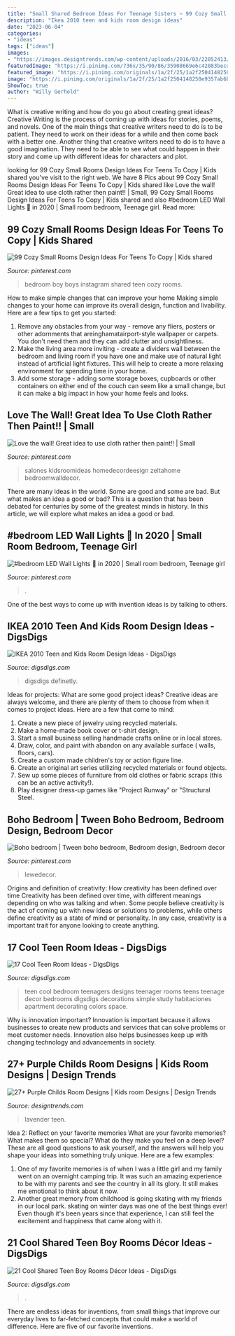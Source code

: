 ```yaml
---
title: "Small Shared Bedroom Ideas For Teenage Sisters ~ 99 Cozy Small Rooms Design Ideas For Teens To Copy"
description: "Ikea 2010 teen and kids room design ideas"
date: "2023-06-04"
categories:
- "ideas"
tags: ["ideas"]
images:
- "https://images.designtrends.com/wp-content/uploads/2016/03/22052413/Twin-Purple-Kids-Bedroom-Ideas.jpg"
featuredImage: "https://i.pinimg.com/736x/35/90/86/35908669e6c42083becd3506bef3162b.jpg"
featured_image: "https://i.pinimg.com/originals/1a/2f/25/1a2f2504148258e9357ab6b2e595fbb7.jpg"
image: "https://i.pinimg.com/originals/1a/2f/25/1a2f2504148258e9357ab6b2e595fbb7.jpg"
ShowToc: true
author: "Willy Gerhold"
---
```



What is creative writing and how do you go about creating great ideas?
Creative Writing is the process of coming up with ideas for stories, poems, and novels. One of the main things that creative writers need to do is to be patient. They need to work on their ideas for a while and then come back with a better one. Another thing that creative writers need to do is to have a good imagination. They need to be able to see what could happen in their story and come up with different ideas for characters and plot.

	

		
looking for 99 Cozy Small Rooms Design Ideas For Teens To Copy | Kids shared you've visit to the right web. We have 8 Pics about 99 Cozy Small Rooms Design Ideas For Teens To Copy | Kids shared like Love the wall! Great idea to use cloth rather then paint!! | Small, 99 Cozy Small Rooms Design Ideas For Teens To Copy | Kids shared and also #bedroom LED Wall Lights 🤩 in 2020 | Small room bedroom, Teenage girl. Read more:
		
    
## 99 Cozy Small Rooms Design Ideas For Teens To Copy | Kids Shared

<img loading=lazy src="https://i.pinimg.com/736x/35/90/86/35908669e6c42083becd3506bef3162b.jpg" onerror="this.onerror=null;this.src='https://tse4.mm.bing.net/th?id=OIP.2Zeoo7FakHM62F0Q4AAL3AHaHa&amp;pid=15.1';" alt="99 Cozy Small Rooms Design Ideas For Teens To Copy | Kids shared">

_Source: pinterest.com_

>bedroom boy boys instagram shared teen cozy rooms. 

	

How to make simple changes that can improve your home
Making simple changes to your home can improve its overall design, function and livability. Here are a few tips to get you started: 
1. Remove any obstacles from your way - remove any fliers, posters or other adornments that areinghamatairport-style wallpaper or carpets. You don't need them and they can add clutter and unsightliness. 
2. Make the living area more inviting - create a dividers wall between the bedroom and living room if you have one and make use of natural light instead of artificial light fixtures. This will help to create a more relaxing environment for spending time in your home. 
3. Add some storage - adding some storage boxes, cupboards or other containers on either end of the couch can seem like a small change, but it can make a big impact in how your home feels and looks.

    
## Love The Wall! Great Idea To Use Cloth Rather Then Paint!! | Small

<img loading=lazy src="https://i.pinimg.com/originals/1a/2f/25/1a2f2504148258e9357ab6b2e595fbb7.jpg" onerror="this.onerror=null;this.src='https://tse2.mm.bing.net/th?id=OIP.y1kuuzqUJB_4AIccSdsE0QHaLT&amp;pid=15.1';" alt="Love the wall! Great idea to use cloth rather then paint!! | Small">

_Source: pinterest.com_

>salones kidsroomideas homedecordeesign zeltahome bedroomwalldecor. 

	

There are many ideas in the world. Some are good and some are bad. But what makes an idea a good or bad? This is a question that has been debated for centuries by some of the greatest minds in history. In this article, we will explore what makes an idea a good or bad.

    
## #bedroom LED Wall Lights 🤩 In 2020 | Small Room Bedroom, Teenage Girl

<img loading=lazy src="https://i.pinimg.com/736x/d2/6a/4c/d26a4c64d77a80c6a411b224c5a2f707.jpg" onerror="this.onerror=null;this.src='https://tse4.mm.bing.net/th?id=OIP.3SlrPuWoP6NlZX-4O-I-vwHaJx&amp;pid=15.1';" alt="#bedroom LED Wall Lights 🤩 in 2020 | Small room bedroom, Teenage girl">

_Source: pinterest.com_

>. 

	

One of the best ways to come up with invention ideas is by talking to others.

    
## IKEA 2010 Teen And Kids Room Design Ideas - DigsDigs

<img loading=lazy src="https://www.digsdigs.com/photos/ikea-2010-kids-bedroom-1.jpg" onerror="this.onerror=null;this.src='https://tse2.mm.bing.net/th?id=OIP.2_vPPh9MiILVvaxPqWoeZgHaIy&amp;pid=15.1';" alt="IKEA 2010 Teen and Kids Room Design Ideas - DigsDigs">

_Source: digsdigs.com_

>digsdigs definetly. 

	

Ideas for projects: What are some good project ideas?
Creative ideas are always welcome, and there are plenty of them to choose from when it comes to project ideas. Here are a few that come to mind: 
1. Create a new piece of jewelry using recycled materials.
2. Make a home-made book cover or t-shirt design.
3. Start a small business selling handmade crafts online or in local stores.
4. Draw, color, and paint with abandon on any available surface ( walls, floors, cars).
5. Create a custom made children's toy or action figure line. 
6. Create an original art series utilizing recycled materials or found objects.
7. Sew up some pieces of furniture from old clothes or fabric scraps (this can be an active activity!). 
8. Play designer dress-up games like "Project Runway" or "Structural Steel.

    
## Boho Bedroom | Tween Boho Bedroom, Bedroom Design, Bedroom Decor

<img loading=lazy src="https://i.pinimg.com/736x/d1/32/c7/d132c787e0298ea3cc8b11b92fed6348.jpg" onerror="this.onerror=null;this.src='https://tse4.mm.bing.net/th?id=OIP.vxIC9fH55zGVKC64W_FvHgHaIw&amp;pid=15.1';" alt="Boho bedroom | Tween boho bedroom, Bedroom design, Bedroom decor">

_Source: pinterest.com_

>lewedecor. 

	

Origins and definition of creativity: How creativity has been defined over time
Creativity has been defined over time, with different meanings depending on who was talking and when. Some people believe creativity is the act of coming up with new ideas or solutions to problems, while others define creativity as a state of mind or personality. In any case, creativity is a important trait for anyone looking to create anything.

    
## 17 Cool Teen Room Ideas - DigsDigs

<img loading=lazy src="http://www.digsdigs.com/photos/teen-room-12.jpg" onerror="this.onerror=null;this.src='https://tse2.mm.bing.net/th?id=OIP.X554oAGYd5_BPI74JEznywHaFt&amp;pid=15.1';" alt="17 Cool Teen Room Ideas - DigsDigs">

_Source: digsdigs.com_

>teen cool bedroom teenagers designs teenager rooms teens teenage decor bedrooms digsdigs decorations simple study habitaciones apartment decorating colors space. 

	

Why is innovation important?
Innovation is important because it allows businesses to create new products and services that can solve problems or meet customer needs. Innovation also helps businesses keep up with changing technology and advancements in society.

    
## 27+ Purple Childs Room Designs | Kids Room Designs | Design Trends

<img loading=lazy src="https://images.designtrends.com/wp-content/uploads/2016/03/22052413/Twin-Purple-Kids-Bedroom-Ideas.jpg" onerror="this.onerror=null;this.src='https://tse1.mm.bing.net/th?id=OIP.EuZJuxIgTsSULJLmyuuhTQHaGH&amp;pid=15.1';" alt="27+ Purple Childs Room Designs | Kids room Designs | Design Trends">

_Source: designtrends.com_

>lavender teen. 

	

Idea 2: Reflect on your favorite memories
What are your favorite memories? What makes them so special? What do they make you feel on a deep level? These are all good questions to ask yourself, and the answers will help you shape your ideas into something truly unique. Here are a few examples: 
1. One of my favorite memories is of when I was a little girl and my family went on an overnight camping trip. It was such an amazing experience to be with my parents and see the country in all its glory. It still makes me emotional to think about it now. 
2. Another great memory from childhood is going skating with my friends in our local park. skating on winter days was one of the best things ever! Even though it's been years since that experience, I can still feel the excitement and happiness that came along with it. 

    
## 21 Cool Shared Teen Boy Rooms Décor Ideas - DigsDigs

<img loading=lazy src="https://www.digsdigs.com/photos/cool-shared-teen-boy-rooms-decor-ideas-19.jpg" onerror="this.onerror=null;this.src='https://tse2.mm.bing.net/th?id=OIP.Kus5lbm0EowrkW9tlEleqwHaLH&amp;pid=15.1';" alt="21 Cool Shared Teen Boy Rooms Décor Ideas - DigsDigs">

_Source: digsdigs.com_

>. 

	

There are endless ideas for inventions, from small things that improve our everyday lives to far-fetched concepts that could make a world of difference. Here are five of our favorite inventions.

